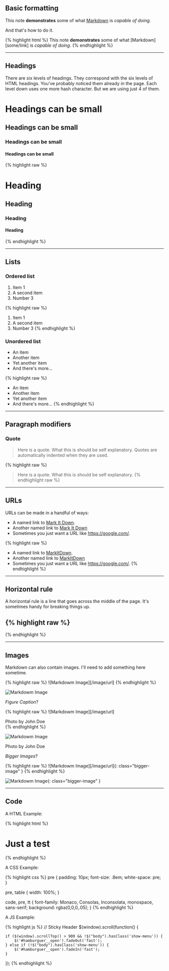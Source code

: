 <!---
title: "Markdown Common Elements"
layout: post
date: 2016-02-24 22:44
image: /assets/images/markdown.jpg
headerImage: false
tag:
    - markdown
    - elements
category: blog
author: johndoe
description: Markdown summary with different options
---
-->

## Basic formatting

This note **demonstrates** some of what [Markdown][1] is _capable of doing_.

And that's how to do it.

{% highlight html %}
This note **demonstrates** some of what [Markdown][some/link] is _capable of doing_.
{% endhighlight %}

---

## Headings

There are six levels of headings. They correspond with the six levels of HTML headings. You've probably noticed them already in the page. Each level down uses one more hash character. But we are using just 4 of them.

# Headings can be small

## Headings can be small

### Headings can be small

#### Headings can be small

{% highlight raw %}

# Heading

## Heading

### Heading

#### Heading

{% endhighlight %}

---

## Lists

### Ordered list

1. Item 1
2. A second item
3. Number 3

{% highlight raw %}

1. Item 1
2. A second item
3. Number 3
   {% endhighlight %}

### Unordered list

-   An item
-   Another item
-   Yet another item
-   And there's more...

{% highlight raw %}

-   An item
-   Another item
-   Yet another item
-   And there's more...
    {% endhighlight %}

---

## Paragraph modifiers

### Quote

> Here is a quote. What this is should be self explanatory. Quotes are automatically indented when they are used.

{% highlight raw %}

> Here is a quote. What this is should be self explanatory.
> {% endhighlight raw %}

---

## URLs

URLs can be made in a handful of ways:

-   A named link to [Mark It Down][3].
-   Another named link to [Mark It Down](https://google.com/)
-   Sometimes you just want a URL like <https://google.com/>.

{% highlight raw %}

-   A named link to [MarkItDown][3].
-   Another named link to [MarkItDown](https://google.com/)
-   Sometimes you just want a URL like <https://google.com/>.
    {% endhighlight %}

---

## Horizontal rule

A horizontal rule is a line that goes across the middle of the page.
It's sometimes handy for breaking things up.

## {% highlight raw %}

{% endhighlight %}

---

## Images

Markdown can also contain images. I'll need to add something here sometime.

{% highlight raw %}
![Markdowm Image][/image/url]
{% endhighlight %}

![Markdowm Image][5]

_Figure Caption_?

{% highlight raw %}
![Markdowm Image][/image/url]

<figcaption class="caption">Photo by John Doe</figcaption>
{% endhighlight %}

![Markdowm Image][5]

<figcaption class="caption">Photo by John Doe</figcaption>

_Bigger Images_?

{% highlight raw %}
![Markdowm Image][/image/url]{: class="bigger-image" }
{% endhighlight %}

![Markdowm Image][5]{: class="bigger-image" }

---

## Code

A HTML Example:

{% highlight html %}

<!DOCTYPE html>
<html lang="en">
<head>
    <meta charset="UTF-8">
    <title>Document</title>
</head>
<body>
    <h1>Just a test</h1>
</body>
</html>
{% endhighlight %}

A CSS Example:

{% highlight css %}
pre {
padding: 10px;
font-size: .8em;
white-space: pre;
}

pre, table {
width: 100%;
}

code, pre, tt {
font-family: Monaco, Consolas, Inconsolata, monospace, sans-serif;
background: rgba(0,0,0,.05);
}
{% endhighlight %}

A JS Example:

{% highlight js %}
// Sticky Header
\$(window).scroll(function() {

    if ($(window).scrollTop() > 900 && !$("body").hasClass('show-menu')) {
        $('#hamburguer__open').fadeOut('fast');
    } else if (!$("body").hasClass('show-menu')) {
        $('#hamburguer__open').fadeIn('fast');
    }

});
{% endhighlight %}

[1]: https://daringfireball.net/projects/markdown/
[2]: https://www.fileformat.info/info/unicode/char/2163/index.htm
[3]: https://daringfireball.net/projects/markdown/basics
[4]: https://daringfireball.net/projects/markdown/syntax
[5]: https://kune.fr/wp-content/uploads/2013/10/ghost-blog.jpg

